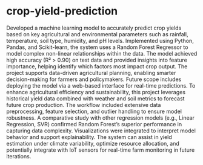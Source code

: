 # crop-yield-prediction

Developed a machine learning model to accurately predict crop yields based on key agricultural and environmental parameters such as rainfall, temperature, soil type, humidity, and pH levels. Implemented using Python, Pandas, and Scikit-learn, the system uses a Random Forest Regressor to model complex non-linear relationships within the data. The model achieved high accuracy (R² > 0.90) on test data and provided insights into feature importance, helping identify which factors most impact crop output. The project supports data-driven agricultural planning, enabling smarter decision-making for farmers and policymakers. Future scope includes deploying the model via a web-based interface for real-time predictions.
To enhance agricultural efficiency and sustainability, this project leverages historical yield data combined with weather and soil metrics to forecast future crop production. The workflow included extensive data preprocessing, feature selection, and outlier handling to ensure model robustness. A comparative study with other regression models (e.g., Linear Regression, SVR) confirmed Random Forest’s superior performance in capturing data complexity. Visualizations were integrated to interpret model behavior and support explainability. The system can assist in yield estimation under climate variability, optimize resource allocation, and potentially integrate with IoT sensors for real-time farm monitoring in future iterations.
